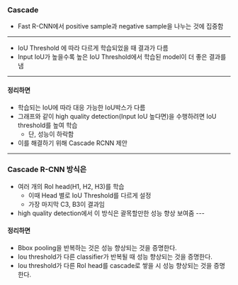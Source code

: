 ### Cascade
- Fast R-CNN에서 positive sample과 negative sample을 나누는 것에 집중함
---
- IoU Threshold 에 따라 다르게 학습되었을 때 결과가 다름
- Input IoU가 높을수록 높은 IoU Threshold에서 학습된 model이 더 좋은 결과를 냄
---
#### 정리하면
- 학습되는 IoU에 따라 대응 가능한 IoU박스가 다름
- 그래프와 같이 high quality detection(Input IoU 높다면)을 수행하려면 IoU threshold를 높여 학습
    - 단, 성능이 하락함
- 이를 해결하기 위해 Cascade RCNN 제안
---
### Cascade R-CNN 방식은
- 여러 개의 RoI head(H1, H2, H3)를 학습
    - 이때 Head 별로 IoU Threshold를 다르게 설정
    - 가장 마지막 C3, B3이 결과임
- high quality detection에서 이 방식은 괄목할만한 성능 향상 보여줌
---<br>
#### 정리하면
- Bbox pooling을 반복하는 것은 성능 향상되는 것을 증명한다.
- Iou threshold가 다른 classifier가 반복될 때 성능 향상되는 것을 증명한다.
- Iou threshold가 다른 RoI head를 cascade로 쌓을 시 성능 향상되는 것을 증명한다.